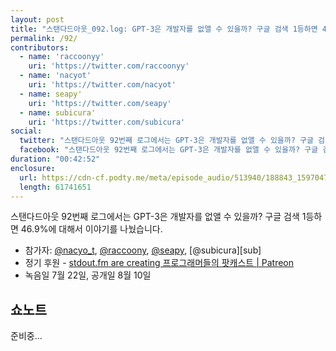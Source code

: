 ```yaml
---
layout: post
title: "스탠다드아웃_092.log: GPT-3은 개발자를 없앨 수 있을까? 구글 검색 1등하면 46.9% "
permalink: /92/
contributors:
  - name: 'raccoonyy'
    uri: 'https://twitter.com/raccoonyy'
  - name: 'nacyot'
    uri: 'https://twitter.com/nacyot'
  - name: seapy'
    uri: 'https://twitter.com/seapy'
  - name: subicura'
    uri: 'https://twitter.com/subicura'
social:
  twitter: "스탠다드아웃 92번째 로그에서는 GPT-3은 개발자를 없앨 수 있을까? 구글 검색 1등하면 46.9%에 대해서 이야기를 나눴습니다."
  facebook: "스탠다드아웃 92번째 로그에서는 GPT-3은 개발자를 없앨 수 있을까? 구글 검색 1등하면 46.9%에 대해서 이야기를 나눴습니다."
duration: "00:42:52"
enclosure:
  url: https://cdn-cf.podty.me/meta/episode_audio/513940/188843_1597047052494.mp3
  length: 61741651
---
```


스탠다드아웃 92번째 로그에서는 GPT-3은 개발자를 없앨 수 있을까? 구글 검색 1등하면 46.9%에 대해서 이야기를 나눴습니다.

* 참가자: [@nacyo_t][nac], [@raccoony][rac], [@seapy][sea], [@subicura][sub]
* 정기 후원 - [stdout.fm are creating 프로그래머들의 팟캐스트 \| Patreon](https://www.patreon.com/stdoutfm)
* 녹음일 7월 22일, 공개일 8월 10일

[nac]: https://twitter.com/nacyo_t
[rac]: https://twitter.com/raccoonyy
[sea]: https://twitter.com/seapy

## 쇼노트

준비중...
